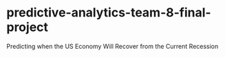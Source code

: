 # predictive-analytics-team-8-final-project
 Predicting when the US Economy Will Recover from the Current Recession
